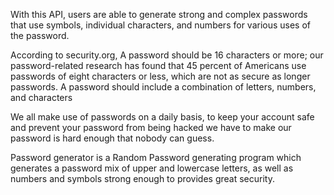 With this API, users are able to generate strong and complex passwords that use symbols, individual characters, and numbers for various uses of the password.

According to security.org, A password should be 16 characters or more; our password-related research has found that 45 percent of Americans use passwords of eight characters or less, which are not as secure as longer passwords. A password should include a combination of letters, numbers, and characters

We all make use of passwords on a daily basis, to keep your account safe and prevent your password from being hacked we have to make our password is hard enough that nobody can guess.

Password generator is a Random Password generating program which generates a password mix of upper and lowercase letters, as well as numbers and symbols strong enough to provides great security.
